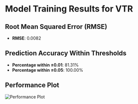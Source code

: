 # Model Training Results for VTR

## Root Mean Squared Error (RMSE)
- **RMSE**: 0.0082

## Prediction Accuracy Within Thresholds
- **Percentage within ±0.01**: 81.31%
- **Percentage within ±0.05**: 100.00%

## Performance Plot
![Performance Plot](../imgs/VTR.png)
